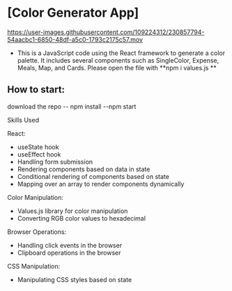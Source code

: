 
# [Color Generator App]
https://user-images.githubusercontent.com/109224312/230857794-54aacbc1-6850-48df-a5c0-1793c2175c57.mov


 *  This is a JavaScript code using the React framework to generate a color palette. It includes several components such as SingleColor, Expense, Meals, Map, and Cards. Please open the file with **npm i values.js **

## How to start:
download the repo
-- npm install
--npm start


Skills Used

React:
* useState hook
* useEffect hook
* Handling form submission
* Rendering components based on data in state
* Conditional rendering of components based on state
* Mapping over an array to render components dynamically


Color Manipulation:
* Values.js library for color manipulation
* Converting RGB color values to hexadecimal


Browser Operations:
* Handling click events in the browser
* Clipboard operations in the browser


CSS Manipulation:
* Manipulating CSS styles based on state

